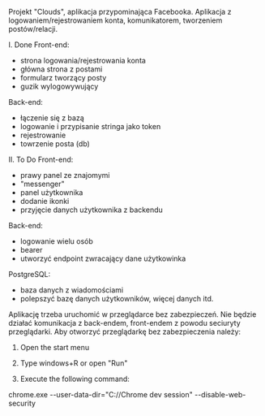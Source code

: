 Projekt "Clouds", aplikacja przypominająca Facebooka. Aplikacja z logowaniem/rejestrowaniem konta, komunikatorem, tworzeniem postów/relacji.

I. Done
Front-end:
- strona logowania/rejestrowania konta
- główna strona z postami
- formularz tworzący posty
- guzik wylogowywujący

Back-end:
- łączenie się z bazą
- logowanie i przypisanie stringa jako token
- rejestrowanie
- towrzenie posta (db)

II. To Do
Front-end:
- prawy panel ze znajomymi
- "messenger"
- panel użytkownika
- dodanie ikonki
- przyjęcie danych użytkownika z backendu

Back-end:
- logowanie wielu osób
- bearer
- utworzyć endpoint zwracający dane użytkowinka

PostgreSQL:
- baza danych z wiadomościami
- polepszyć bazę danych użytkowników, więcej danych itd.



Aplikację trzeba uruchomić w przeglądarce bez zabezpieczeń. Nie będzie działać komunikacja z back-endem, front-endem z powodu seciuryty przeglądarki.
Aby otworzyć przeglądarkę bez zabezpieczenia należy:

1. Open the start menu

2. Type windows+R or open "Run"

3. Execute the following command:

 chrome.exe --user-data-dir="C://Chrome dev session" --disable-web-security
